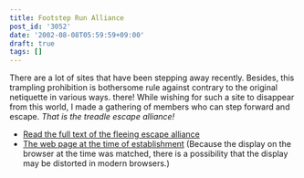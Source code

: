 ```yaml
---
title: Footstep Run Alliance
post_id: '3052'
date: '2002-08-08T05:59:59+09:00'
draft: true
tags: []
---
```


There are a lot of sites that have been stepping away recently. Besides, this trampling prohibition is bothersome rule against contrary to the original netiquette in various ways. there! While wishing for such a site to disappear from this world, I made a gathering of members who can step forward and escape. _That is the treadle escape alliance!_

*   [Read the full text of the fleeing escape alliance](https://danmaq.com/tag/mine)
*   [The web page at the time of establishment](https://danmaq.com/old/2001/1/alliance/mine/) (Because the display on the browser at the time was matched, there is a possibility that the display may be distorted in modern browsers.)
